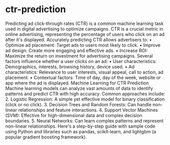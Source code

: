 # ctr-prediction
Predicting ad click-through rates (CTR) is a common machine learning task used in digital advertising to optimize campaigns.
CTR is a crucial metric in online advertising, representing the percentage of users who click on an ad after it's displayed. Accurately predicting CTR allows advertisers to:
•	Optimize ad placement: Target ads to users most likely to click.
•	Improve ad design: Create more engaging and effective ads.
•	Increase ROI: Maximize the return on investment for advertising campaigns.
Several factors influence whether a user clicks on an ad:
•	User characteristics: Demographics, interests, browsing history, device used.
•	Ad characteristics: Relevance to user interests, visual appeal, call to action, ad placement.
•	Contextual factors: Time of day, day of the week, website or app where the ad is displayed.
Machine Learning for CTR Prediction
Machine learning models can analyze vast amounts of data to identify patterns and predict CTR with high accuracy. Common approaches include:
2.	Logistic Regression: A simple yet effective model for binary classification (click or no click).
3.	Decision Trees and Random Forests: Can handle non-linear relationships and feature interactions.
4.	Support Vector Machines (SVM): Effective for high-dimensional data and complex decision boundaries.
5.	Neural Networks: Can learn complex patterns and represent non-linear relationships.
Here's a step-by-step guide with sample code using Python and libraries such as pandas, scikit-learn, and lightgbm (a popular gradient boosting framework).


